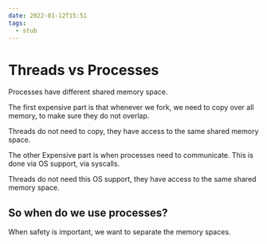 ```yaml
---
date: 2022-01-12T15:51
tags: 
  - stub
---
```


# Threads vs Processes

Processes have different shared memory space.

The first expensive part is that whenever we fork, we need to copy over all memory, to make sure they do not overlap.

Threads do not need to copy, they have access to the same shared memory space.

The other Expensive part is when processes need to communicate. This is done via OS support, via syscalls.

Threads do not need this OS support, they have access to the same shared memory space.

## So when do we use processes?

When safety is important, we want to separate the memory spaces.
